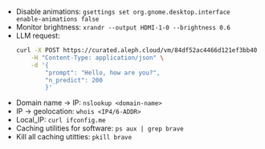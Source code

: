 - Disable animations: `gsettings set org.gnome.desktop.interface enable-animations false`
- Monitor brightness: `xrandr --output HDMI-1-0 --brightness 0.6`
- LLM request: 
    ```bash
    curl -X POST https://curated.aleph.cloud/vm/84df52ac4466d121ef3bb409bb14f315de7be4ce600e8948d71df6485aa5bcc3/completion \
        -H "Content-Type: application/json" \
        -d '{
            "prompt": "Hello, how are you?",
            "n_predict": 200
            }'
    ```
- Domain name -> IP: `nslookup <domain-name>`
- IP -> geolocation: `whois <IP4/6-ADDR>`
- Local_IP: `curl ifconfig.me`
- Caching utilities for software: `ps aux | grep brave`
- Kill all caching utitties: `pkill brave`
